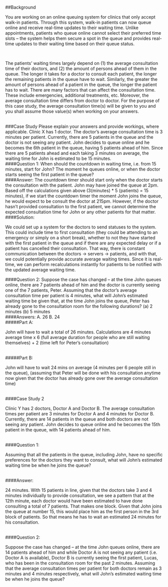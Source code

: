 ##Background

<p>You are working on an online queuing system for clinics that only accept walk-in patients. Through this system, walk-in patients can now queue online and receive real-time updates to their waiting time. Unlike appointments, patients who queue online cannot select their preferred time slots – the system helps them secure a spot in the queue and provides real-time updates to their waiting time based on their queue status.</p> 
<br/>
<p>The patients’ waiting times largely depend on (1) the average consultation time of their doctors, and (2) the amount of persons ahead of them in the queue. The longer it takes for a doctor to consult each patient, the longer the remaining patients in the queue have to wait. Similarly, the greater the amount of persons ahead of a patient in the queue, the longer the patient has to wait. 
There are many factors that can affect the consultation time. These include emergencies, additional treatments, etc. Moreover, the average consultation time differs from doctor to doctor. For the purpose of this case study, the average consultation time(s) will be given to you and you shall assume those value(s) when working on your answers.</p>
<br/>
###Case Study 
Please explain your answers and provide workings, where applicable. 
Clinic X has 1 doctor. The doctor’s average consultation time is 3 minutes per patient. Currently, there are 5 patients in the queue and the doctor is not seeing any patient. John decides to queue online and he becomes the 6th patient in the queue, having 5 patients ahead of him. Since there are 5 patients ahead and each taking 3 minutes on average, the waiting time for John is estimated to be 15 minutes. 
<br/>
####Question 1: 
When should the countdown in waiting time, i.e. from 15 minutes, start for John? The moment he queues online, or when the doctor starts seeing the first patient in the queue? 
<br/>
####Answer: 
The countdown timer should start only when the doctor starts the consultation with the patient.  John may have joined the queue at 2pm. Based off the calculations given above (3(minutes) * 5 (patients)  = 15 minutes), if we start the countdown timer the moment John joins the queue, he would expect to be consult the doctor at 215pm. However, if the doctor hasn’t provided consultation to the first patient, we cannot determine the expected consultation time for John or any other patients for that matter. 
<br/>
####Solution:
<p>We could set up a system for the doctors to send statuses to the system. This could include time to first consultation (they could be attending to an emergency or simply on a short break), whether to not they have started with the first patient in the queue and if there are any expected delay or if a patient has cancelled their consultation. 
That way, there is constant communication between the doctors -> servers -> patients, and with that, we could potentially provide accurate average waiting times.  Since it is real-time, we can perform recalculations instantly for patients to be notified with the updated  average waiting time.</p>

####Question 2:
Suppose the case has changed – at the time John queues online, there are 7 patients ahead of him and the doctor is currently seeing one of the 7 patients, Peter. Assuming that the doctor’s average consultation time per patient is 4 minutes, what will John’s estimated waiting time be given that, at the time John joins the queue, Peter has already gone to the consultation room for the following durations?
(a) 2 minutes (b) 5 minutes
<br/>
####Answers:
A. 26 B. 24
<br/>
#####Part A:

<p>John will have to wait a total of 26 minutes. Calculations are 4 minutes average time x 6 (full average duration for people who are still waiting themselves) + 2 (time left for Peter’s consultation)</P>
<br/>
#####Part B: 
<p>John will have to wait 24 mins on average (4 minutes per 6 people still in the queue),  (assuming that Peter will be done with his consultation anytime now given that the doctor has already gone over the average consultation time)</p>
<br/>
####Case Study 2 
<p>Clinic Y has 2 doctors, Doctor A and Doctor B. The average consultation times per patient are 3 minutes for Doctor A and 4 minutes for Doctor B. Currently, there are 14 patients in the queue and both doctors are not seeing any patient. John decides to queue online and he becomes the 15th patient in the queue, with 14 patients ahead of him. </P>
<br/>
####Question 1: 
<p>Assuming that all the patients in the queue, including John, have no specific preferences for the doctors they want to consult, what will John’s estimated waiting time be when he joins the queue? </p>
<br/>
####Answer: 
<p>24 minutes. With 15 patients in line, given that the doctors take 3 and 4 minutes individually to provide consultation, we see a pattern that at the 12th minute, each doctor would have been estimated to have done consulting a total of 7 patients. That makes one block. Given that John joins the queue at number 15, this would  place him as the first person in the 3rd block of patients. So that means he has to wait an estimated 24 minutes for his consultation. </P>

<br/>
####Question 2: 
<p>Suppose the case has changed – at the time John queues online, there are 14 patients ahead of him and while Doctor A is not seeing any patient (i.e. Doctor A is available), Doctor B is currently seeing the first patient, Lucas, who has been in the consultation room for the past 2 minutes. Assuming that the average consultation times per patient for both doctors remain as 3 minutes and 4 minutes respectively, what will John’s estimated waiting time be when he joins the queue? </P>
